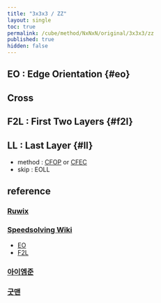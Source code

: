 ```yaml
---
title: "3x3x3 / ZZ"
layout: single
toc: true
permalink: /cube/method/NxNxN/original/3x3x3/zz
published: true
hidden: false
---
```


<head>
  <base target="_blank">
  <style>
    .iframe-wrapper {
      overflow    : hidden;
    }
    iframe {
      width       : 250px;
      height      : 330px;
      margin-top  : -20px;
      border      : none;
    }
  </style>
</head>



## EO : Edge Orientation {#eo}



## Cross



## F2L : First Two Layers {#f2l}



## LL : Last Layer {#ll}

- method : [CFOP](/cube/method/NxNxN/original/3x3x3/cfop) or [CFEC](/cube/method/NxNxN/original/3x3x3/cfec)
- skip : EOLL



## reference

### [Ruwix](https://ruwix.com/the-rubiks-cube/different-rubiks-cube-solving-methods/zz-method/)

### [Speedsolving Wiki](https://www.speedsolving.com/wiki/index.php/ZZ_method)

- [EO](https://www.speedsolving.com/wiki/index.php/EO_Steps)
- [F2L](https://www.speedsolving.com/wiki/index.php/ZZ_F2L)

### [아이엠준](https://youtu.be/EeGGEHghsv4)

### [굿맨](https://youtu.be/MM-pqHRYGo0)
